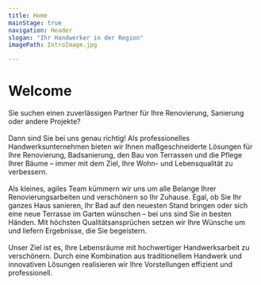 ```yaml
---
title: Home
mainStage: true
navigation: Header
slogan: "Ihr Handwerker in der Region"
imagePath: IntroImage.jpg

---
```


# Welcome

Sie suchen einen zuverlässigen Partner für Ihre Renovierung, Sanierung oder andere Projekte?
\
\
Dann sind Sie bei uns genau
richtig! Als professionelles Handwerksunternehmen bieten wir Ihnen maßgeschneiderte Lösungen für Ihre Renovierung,
Badsanierung, den Bau von Terrassen und die Pflege Ihrer Bäume – immer mit dem Ziel, Ihre Wohn- und Lebensqualität zu
verbessern.\
\
Als kleines, agiles Team kümmern wir uns um alle Belange Ihrer Renovierungsarbeiten und verschönern so Ihr Zuhause.
Egal, ob Sie Ihr ganzes Haus sanieren, Ihr Bad auf den neuesten Stand bringen oder sich eine neue Terrasse im Garten
wünschen – bei uns sind Sie in besten Händen. Mit höchsten Qualitätsansprüchen setzen wir Ihre Wünsche um und liefern
Ergebnisse, die Sie begeistern.\
\
Unser Ziel ist es, Ihre Lebensräume mit hochwertiger Handwerksarbeit zu verschönern. Durch eine Kombination aus
traditionellem Handwerk und innovativen Lösungen realisieren wir Ihre Vorstellungen effizient und professionell.

